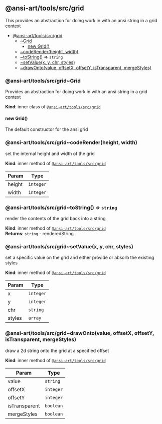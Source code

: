 <a name="module_@ansi-art/tools/src/grid"></a>

## @ansi-art/tools/src/grid
This provides an abstraction for doing work in with an ansi string in a grid context


* [@ansi-art/tools/src/grid](#module_@ansi-art/tools/src/grid)
    * [~Grid](#module_@ansi-art/tools/src/grid..Grid)
        * [new Grid()](#new_module_@ansi-art/tools/src/grid..Grid_new)
    * [~codeRender(height, width)](#module_@ansi-art/tools/src/grid..codeRender)
    * [~toString()](#module_@ansi-art/tools/src/grid..toString) ⇒ <code>string</code>
    * [~setValue(x, y, chr, styles)](#module_@ansi-art/tools/src/grid..setValue)
    * [~drawOnto(value, offsetX, offsetY, isTransparent, mergeStyles)](#module_@ansi-art/tools/src/grid..drawOnto)

<a name="module_@ansi-art/tools/src/grid..Grid"></a>

### @ansi-art/tools/src/grid~Grid
Provides an abstraction for doing work in with an ansi string in a grid context

**Kind**: inner class of [<code>@ansi-art/tools/src/grid</code>](#module_@ansi-art/tools/src/grid)  
<a name="new_module_@ansi-art/tools/src/grid..Grid_new"></a>

#### new Grid()
The default constructor for the ansi grid

<a name="module_@ansi-art/tools/src/grid..codeRender"></a>

### @ansi-art/tools/src/grid~codeRender(height, width)
set the internal height and width of the grid

**Kind**: inner method of [<code>@ansi-art/tools/src/grid</code>](#module_@ansi-art/tools/src/grid)  

| Param | Type |
| --- | --- |
| height | <code>integer</code> | 
| width | <code>integer</code> | 

<a name="module_@ansi-art/tools/src/grid..toString"></a>

### @ansi-art/tools/src/grid~toString() ⇒ <code>string</code>
render the contents of the grid back into a string

**Kind**: inner method of [<code>@ansi-art/tools/src/grid</code>](#module_@ansi-art/tools/src/grid)  
**Returns**: <code>string</code> - renderedString  
<a name="module_@ansi-art/tools/src/grid..setValue"></a>

### @ansi-art/tools/src/grid~setValue(x, y, chr, styles)
set a specific value on the grid and either provide or absorb the existing styles

**Kind**: inner method of [<code>@ansi-art/tools/src/grid</code>](#module_@ansi-art/tools/src/grid)  

| Param | Type |
| --- | --- |
| x | <code>integer</code> | 
| y | <code>integer</code> | 
| chr | <code>string</code> | 
| styles | <code>array</code> | 

<a name="module_@ansi-art/tools/src/grid..drawOnto"></a>

### @ansi-art/tools/src/grid~drawOnto(value, offsetX, offsetY, isTransparent, mergeStyles)
draw a 2d string onto the grid at a specified offset

**Kind**: inner method of [<code>@ansi-art/tools/src/grid</code>](#module_@ansi-art/tools/src/grid)  

| Param | Type |
| --- | --- |
| value | <code>string</code> | 
| offsetX | <code>integer</code> | 
| offsetY | <code>integer</code> | 
| isTransparent | <code>boolean</code> | 
| mergeStyles | <code>boolean</code> | 


